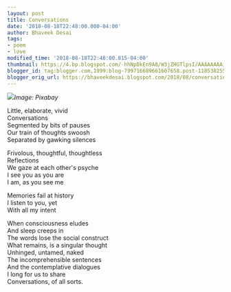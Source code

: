 ```yaml
---
layout: post
title: Conversations
date: '2018-08-18T22:48:00.000-04:00'
author: Bhaveek Desai
tags:
- poem
- love
modified_time: '2018-08-18T22:48:00.815-04:00'
thumbnail: https://4.bp.blogspot.com/-hhNpDkEn9A8/W3jZHGTlpsI/AAAAAAAAi14/il0_S_NZ2gwcpERzbAMHn4Dj5wO0lRo6ACLcBGAs/s72-c/people-3163556_1920.jpg
blogger_id: tag:blogger.com,1999:blog-799716689661607658.post-1185382554106144398
blogger_orig_url: https://bhaveekdesai.blogspot.com/2018/08/conversations.html
---
```


![](https://4.bp.blogspot.com/-hhNpDkEn9A8/W3jZHGTlpsI/AAAAAAAAi14/il0_S_NZ2gwcpERzbAMHn4Dj5wO0lRo6ACLcBGAs/s400/people-3163556_1920.jpg)*Image: Pixabay*

Little, elaborate, vivid  
Conversations  
Segmented by bits of pauses  
Our train of thoughts swoosh  
Separated by gawking silences  

Frivolous, thoughtful, thoughtless  
Reflections  
We gaze at each other's psyche  
I see you as you are  
I am, as you see me  

Memories fail at history  
I listen to you, yet  
With all my intent  

When consciousness eludes  
And sleep creeps in  
The words lose the social construct  
What remains, is a singular thought  
Unhinged, untamed, naked  
The incomprehensible sentences  
And the contemplative dialogues  
I long for us to share  
Conversations, of all sorts.
